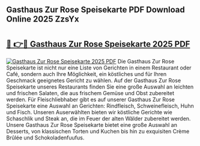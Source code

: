 ## Gasthaus Zur Rose Speisekarte PDF Download Online 2025 ZzsYx

# <h2><a href="http://gcc675.nevu.top/?p=Gasthaus+Zur+Rose+Speisekarte">🔗 👉🔴 Gasthaus Zur Rose Speisekarte 2025 PDF</a></h2>

[![Gasthaus Zur Rose Speisekarte 2025 PDF](https://i.imgur.com/dBaPXMq.png)](http://gcc675.nevu.top/?p=Gasthaus+Zur+Rose+Speisekarte)
Die Gasthaus Zur Rose Speisekarte ist nicht nur eine Liste von Gerichten in einem Restaurant oder Café, sondern auch Ihre Möglichkeit, ein köstliches und für Ihren Geschmack geeignetes Gericht zu wählen. Auf der Gasthaus Zur Rose Speisekarte unseres Restaurants finden Sie eine große Auswahl an leichten und frischen Salaten, die aus frischem Gemüse und Obst zubereitet werden. Für Fleischliebhaber gibt es auf unserer Gasthaus Zur Rose Speisekarte eine Auswahl an Gerichten: Rindfleisch, Schweinefleisch, Huhn und Fisch. Unseren Auserwählten bieten wir köstliche Gerichte wie Schaschlik und Steak an, die im Feuer der alten Wälder zubereitet werden. Unsere Gasthaus Zur Rose Speisekarte bietet eine große Auswahl an Desserts, von klassischen Torten und Kuchen bis hin zu exquisiten Crème Brûlée und Schokoladenfuufus.
